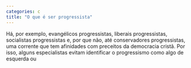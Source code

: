 ```yaml
---
categories: c
title: "O que é ser progressista"
---
```

Há, por exemplo, evangélicos progressistas, liberais progressistas, socialistas progressistas e, por que não, até conservadores progressistas, uma corrente que tem afinidades com preceitos da democracia cristã. Por isso, alguns especialistas evitam identificar o progressismo como algo de esquerda ou